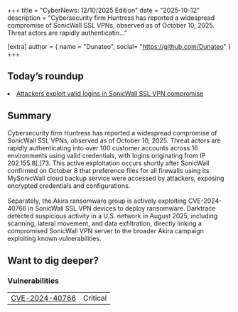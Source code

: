 +++
  title = "CyberNews: 12/10/2025 Edition"
  date = "2025-10-12"
  description = "Cybersecurity firm Huntress has reported a widespread compromise of SonicWall SSL VPNs, observed as of October 10, 2025. Threat actors are rapidly authenticatin..."

  [extra]
  author = { name = "Dunateo", social= "https://github.com/Dunateo" }
  +++
<html><body>
<h2>Today’s roundup</h2>
<li><a href='https://securityaffairs.com/183245/hacking/attackers-exploit-valid-logins-in-sonicwall-ssl-vpn-compromise.html'>Attackers exploit valid logins in SonicWall SSL VPN compromise</a></li>
<h2>Summary</h2>
<p>Cybersecurity firm Huntress has reported a widespread compromise of SonicWall SSL VPNs, observed as of October 10, 2025. Threat actors are rapidly authenticating into over 100 customer accounts across 16 environments using valid credentials, with logins originating from IP 202.155.8[.]73. This active exploitation occurs shortly after SonicWall confirmed on October 8 that preference files for all firewalls using its MySonicWall cloud backup service were accessed by attackers, exposing encrypted credentials and configurations.<br><br>Separately, the Akira ransomware group is actively exploiting CVE-2024-40766 in SonicWall SSL VPN devices to deploy ransomware. Darktrace detected suspicious activity in a U.S. network in August 2025, including scanning, lateral movement, and data exfiltration, directly linking a compromised SonicWall VPN server to the broader Akira campaign exploiting known vulnerabilities.</p>
<h2>Want to dig deeper?</h2>
<h3>Vulnerabilities</h3>
<table><tbody><tr> <td><a href='https://vulnerability.circl.lu/vuln/CVE-2024-40766'>CVE-2024-40766</a></td>  <td data-severity='Critical'>Critical</td> </tr>
</tbody></table></body></html>